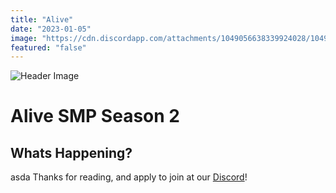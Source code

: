 ```yaml
---
title: "Alive"
date: "2023-01-05"
image: "https://cdn.discordapp.com/attachments/1049056638339924028/1049056638868402276/3d.png"
featured: "false"
---
```


![Header Image](https://cdn.discordapp.com/attachments/1049056638339924028/1049056638868402276/3d.png)

# Alive SMP Season 2
## Whats Happening?
asda
Thanks for reading, and apply to join at our [Discord](https://discord.com/invite/9ve738vbrP)!